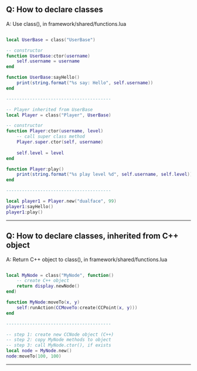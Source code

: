 ## Q: How to declare classes

A: Use class(), in framework/shared/functions.lua

``` lua

local UserBase = class("UserBase")

-- constructor
function UserBase:ctor(username)
    self.username = username
end

function UserBase:sayHello()
    print(string.format("%s say: Hello", self.username))
end

----------------------------------------

-- Player inherited from UserBase
local Player = class("Player", UserBase)

-- constructor
function Player:ctor(username, level)
    -- call super class method
    Player.super.ctor(self, username)
    
    self.level = level
end

function Player:play()
    print(string.format("%s play level %d", self.username, self.level))
end

----------------------------------------

local player1 = Player.new("dualface", 99)
player1:sayHello()
player1:play()


```

----

## Q: How to declare classes, inherited from C++ object

A: Return C++ object to class(), in framework/shared/functions.lua

``` lua

local MyNode = class("MyNode", function()
    -- create C++ object
    return display.newNode()
end)

function MyNode:moveTo(x, y)
    self:runAction(CCMoveTo:create(CCPoint(x, y)))
end

----------------------------------------

-- step 1: create new CCNode object (C++)
-- step 2: copy MyNode methods to object
-- step 3: call MyNode.ctor(), if exists
local node = MyNode.new()
node:moveTo(100, 100)


```

----

